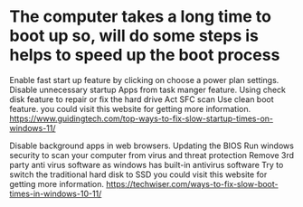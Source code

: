 # The computer takes a long time to boot up so, will do some steps is helps to speed up the boot process 

Enable fast start up feature by clicking on choose a power plan settings.
Disable unnecessary startup Apps from task manger feature.
Using check disk feature to repair or fix the hard drive
Act SFC scan
Use clean boot feature.
you could visit this website for getting more information.
https://www.guidingtech.com/top-ways-to-fix-slow-startup-times-on-windows-11/


Disable background apps in web browsers.
Updating the BIOS
Run windows security to scan your computer from virus and threat protection
Remove 3rd party anti virus software as windows has built-in antivirus software
Try to switch the traditional hard disk to SSD
you could visit this website for getting more information.
https://techwiser.com/ways-to-fix-slow-boot-times-in-windows-10-11/

